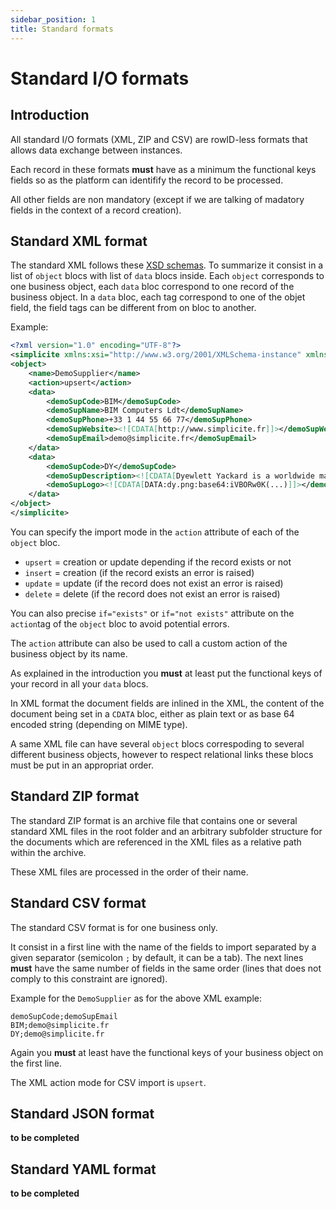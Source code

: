 ```yaml
---
sidebar_position: 1
title: Standard formats
---
```


Standard I/O formats
====================

<h2 id="introduction">Introduction</h2>

All standard I/O formats (XML, ZIP and CSV) are rowID-less formats that allows data exchange between instances.

Each record in these formats **must** have as a minimum the functional keys fields so as the platform can identifify the record to be processed.

All other fields are non mandatory (except if we are talking of madatory fields in the context of a record creation).

<h2 id="xml">Standard XML format</h2>

The standard XML follows these [XSD schemas](./schemas/). To summarize it consist in a list of `object` blocs with list of  `data` blocs inside.
Each `object` corresponds to one business object, each `data` bloc correspond to one record of the business object.
In a `data` bloc, each tag correspond to one of the objet field, the field tags can be different from on bloc to another.

Example:

```xml
<?xml version="1.0" encoding="UTF-8"?>
<simplicite xmlns:xsi="http://www.w3.org/2001/XMLSchema-instance" xmlns="http://www.simplicite.fr/base" xsi:schemaLocation="http://www.simplicite.fr/base https://www.simplicite.io/resources/schemas/base.xsd">
<object>
	<name>DemoSupplier</name>
	<action>upsert</action>
	<data>
		<demoSupCode>BIM</demoSupCode>
		<demoSupName>BIM Computers Ldt</demoSupName>
		<demoSupPhone>+33 1 44 55 66 77</demoSupPhone>
		<demoSupWebsite><![CDATA[http://www.simplicite.fr]]></demoSupWebsite>
		<demoSupEmail>demo@simplicite.fr</demoSupEmail>
	</data>
	<data>
		<demoSupCode>DY</demoSupCode>
		<demoSupDescription><![CDATA[Dyewlett Yackard is a worldwide manufacturer]]></demoSupDescription>
		<demoSupLogo><![CDATA[DATA:dy.png:base64:iVBORw0K(...)]]></demoSupLogo>
	</data>
</object>
</simplicite>
``` 

You can specify the import mode in the `action` attribute of each of the `object` bloc.

- `upsert` = creation or update depending if the record exists or not
- `insert` = creation (if the record exists an error is raised)
- `update` = update (if the record does not exist an error is raised)
- `delete` = delete (if the record does not exist an error is raised)

You can also precise `if="exists"` or `if="not exists"` attribute on the `action`tag of the `object` bloc to avoid potential errors.

The `action` attribute can also be used to call a custom action of the business object by its name.

As explained in the introduction you **must** at least put the functional keys of your record in all your `data` blocs.

In XML format the document fields are inlined in the XML, the content of the document being set in a `CDATA` bloc, either as plain text or as base 64 encoded string (depending on MIME type).

A same XML file can have several `object` blocs correspoding to several different business objects, however to respect relational links these blocs must be put in an appropriat order.

<h2 id="zip">Standard ZIP format</h2>

The standard ZIP format is an archive file that contains one or several standard XML files in the root folder
and an arbitrary subfolder structure for the documents which are referenced in the XML files as a relative path within the archive.

These XML files are processed in the order of their name.

<h2 id="csv">Standard CSV format</h2>

The standard CSV format is for one business only.

It consist in a first line with the name of the fields to import separated by a given separator (semicolon `;` by default, it can be a tab).
The next lines **must** have the same number of fields in the same order (lines that does not comply to this constraint are ignored).

Example for the `DemoSupplier` as for the above XML example:

```csv
demoSupCode;demoSupEmail
BIM;demo@simplicite.fr
DY;demo@simplicite.fr
```

Again you **must** at least have the functional keys of your business object on the first line.

The XML action mode for CSV import is `upsert`.

<h2 id="json">Standard JSON format</h2>

**to be completed**

<h2 id="yaml">Standard YAML format</h2>

**to be completed**
